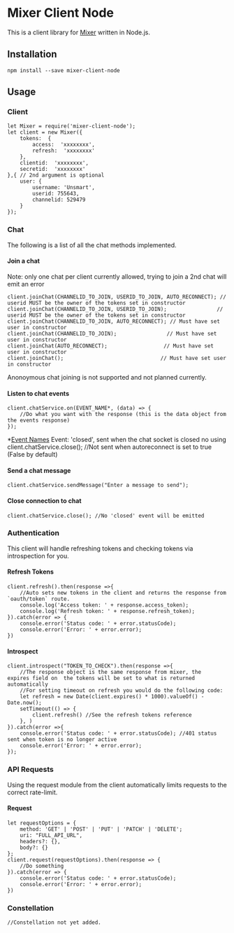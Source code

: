 # Mixer Client Node
This is a client library for [Mixer](https://mixer.com/) written in Node.js.

## Installation
```
npm install --save mixer-client-node
```
## Usage
### Client
```
let Mixer = require('mixer-client-node');
let client = new Mixer({
	tokens:  {
		access:  'xxxxxxxx',
		refresh:  'xxxxxxxx'
	},
	clientid:  'xxxxxxxx',
	secretid:  'xxxxxxxx'
},{ // 2nd argument is optional
	user: {
		username: 'Unsmart',
		userid: 755643,
		channelid: 529479
	}
});
```

### Chat
The following is a list of all the chat methods implemented.

####  Join a chat
Note: only one chat per client currently allowed, trying to join a 2nd chat will emit an error
```
client.joinChat(CHANNELID_TO_JOIN, USERID_TO_JOIN, AUTO_RECONNECT); // userid MUST be the owner of the tokens set in constructor
client.joinChat(CHANNELID_TO_JOIN, USERID_TO_JOIN);                // userid MUST be the owner of the tokens set in constructor
client.joinChat(CHANNELID_TO_JOIN, AUTO_RECONNECT); // Must have set user in constructor
client.joinChat(CHANNELID_TO_JOIN);                // Must have set user in constructor
client.joinChat(AUTO_RECONNECT);                  // Must have set user in constructor
client.joinChat();                               // Must have set user in constructor
```
Anonoymous chat joining is not supported and not planned currently.

#### Listen to chat events
```
client.chatService.on(EVENT_NAME*, (data) => {
	//Do what you want with the response (this is the data object from the events response)
}); 
```
*[Event Names](https://dev.mixer.com/reference/chat/events)
Event: 'closed', sent when the chat socket  is closed no using client.chatService.close(); //Not sent when autoreconnect is set to true (False by default)

#### Send a chat message
```
client.chatService.sendMessage("Enter a message to send");
```

#### Close connection to chat
```
client.chatService.close(); //No 'closed' event will be emitted
```

### Authentication
This client will handle refreshing tokens and checking  tokens via introspection for you.
#### Refresh Tokens
```
client.refresh().then(response =>{
	//Auto sets new tokens in the client and returns the response from `oauth/token` route.
	console.log('Access token: ' + response.access_token);
	console.log('Refresh token: ' + response.refresh_token);
}).catch(error => {
	console.error('Status code: ' + error.statusCode);
	console.error('Error: ' + error.error);
})
```
#### Introspect
```
client.introspect("TOKEN_TO_CHECK").then(response =>{
	//The response object is the same response from mixer, the  expires field on  the tokens will be set to what is returned automatically
	//For setting timeout on refresh you would do the following code:
	let refresh = new Date(client.expires() * 1000).valueOf() - Date.now();
	setTimeout(() => {
		client.refresh() //See the refresh tokens reference
	}, )
}).catch(error =>{
	console.error('Status code: ' + error.statusCode); //401 status sent when token is no longer active
	console.error('Error: ' + error.error);
});
```

### API Requests
Using the request module from the client automatically limits requests to the correct rate-limit.
#### Request
```
let requestOptions = {
	method: 'GET' | 'POST' | 'PUT' | 'PATCH' | 'DELETE';
	uri: "FULL_API_URL",
	headers?: {},
	body?: {}
};
client.request(requestOptions).then(response => {
	//Do something
}).catch(error => {
	console.error('Status code: ' + error.statusCode);
	console.error('Error: ' + error.error);
})
```

### Constellation
```
//Constellation not yet added.
```
